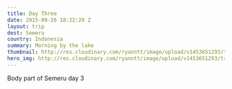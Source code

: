 ```yaml
---
title: Day Three
date: 2015-09-26 18:22:29 Z
layout: trip
dest: Semeru
country: Indonesia
summary: Morning by the lake
thumbnail: http://res.cloudinary.com/ryanntt/image/upload/v1453651293/trips/P1230066.jpg
hero_img: http://res.cloudinary.com/ryanntt/image/upload/v1453651293/trips/P1230066.jpg
---
```


Body part of Semeru day 3
